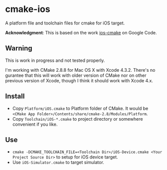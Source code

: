 cmake-ios
=========

A platform file and toolchain files for cmake for iOS target.

**Acknowledgment**: This is based on the work [ios-cmake][link-google-code] on Google Code.

Warning
-------

This is work in progress and not tested properly.

I'm working with CMake 2.8.8 for Mac OS X with Xcode 4.3.2. There's no gurantee that this will work with older version of CMake nor on other previous version of Xcode, though I think it should work with Xcode 4.x.

Install
-------

* Copy `Platform/iOS.cmake` to Platform folder of CMake. It would be `<CMake App Folder>/Contents/share/cmake-2.8/Modules/Platform`.
* Copy `Toolchain/iOS-*.cmake` to project directory or somewhere convenient if you like.

Use
---

* `cmake -DCMAKE_TOOLCHAIN_FILE=<Toolchain Dir>/iOS-Device.cmake <Your Project Source Dir>` to setup for iOS device target.
* Use `iOS-Simulator.cmake` to target simulator.

[link-google-code]: http://code.google.com/p/ios-cmake/

